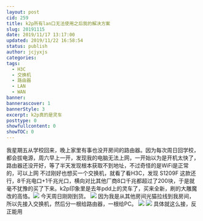 ```yaml
---
layout: post
cid: 259
title: k2p所有lan口无法使用之后我的解决方案
slug: 20191115
date: 2019/11/17 13:17:00
updated: 2019/11/22 16:58:54
status: publish
author: jcjyxjs
categories: 
tags: 
  - H3C
  - 交换机
  - 路由器
  - LAN
  - WAN
banner: 
bannerascover: 1
bannerStyle: 3
excerpt: k2p真的是灵车
posttype: 0
showfullcontent: 0
showTOC: 0
---
```



我星期五从学校回来，晚上家里有事也没开房间的路由器。因为每次周日回学校，都会拔电源，周六早上一开，发现我的电脑无法上网，一开始以为是开机太快了，路由器还没开好，等了半天发现根本获取不到地址，不过奇怪的是WiFi是正常的，可以上网
不过刚好也想买一个交换机，就看了看H3C，发现 S1209F 这款还行，8千兆电口+1千兆光口，横向对比其他厂商8口千兆都超过了200块，于是就毫不犹豫的买了下来。k2p印象里是去年pdd上的灵车了，买来全新，刷的大雕魔改的高恪。![][1]
今天周日刚刚到货。
![][2]
因为我是从其他房间光猫拉线到我房间，所以先接入交换机，然后分一根给路由器，一根给PC。
![][3]
![][4]
具体就这么接，反正能用

  [1]: https://cdn.elstec.cn/10/4.jpg?imageMogr2/format/webp/interlace/1/quality/100
  [2]: https://cdn.elstec.cn/10/3.jpg?imageMogr2/format/webp/interlace/1/quality/100
  [3]: https://cdn.elstec.cn/10/1.png?imageMogr2/format/webp/interlace/1/quality/100
  [4]: https://cdn.elstec.cn/10/2.jpg?imageMogr2/format/webp/interlace/1/quality/100
